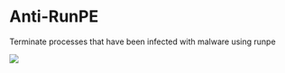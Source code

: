# Anti-RunPE
Terminate processes that have been infected with malware using runpe

![](https://user-images.githubusercontent.com/115635390/198373305-b3b5476c-1233-4d37-821b-2ab1a4e34a57.gif)
